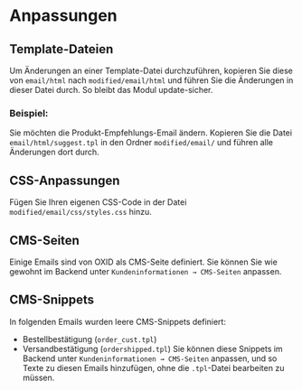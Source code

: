 # Anpassungen

## Template-Dateien

Um Änderungen an einer Template-Datei durchzuführen, kopieren Sie diese von `email/html` nach `modified/email/html` und führen Sie die Änderungen in dieser Datei durch. So bleibt das Modul update-sicher.


### Beispiel:

Sie möchten die Produkt-Empfehlungs-Email ändern. Kopieren Sie die Datei `email/html/suggest.tpl` in den Ordner `modified/email/` und führen alle Änderungen dort durch.


## CSS-Anpassungen

Fügen Sie Ihren eigenen CSS-Code in der Datei `modified/email/css/styles.css` hinzu.

## CMS-Seiten

Einige Emails sind von OXID als CMS-Seite definiert. Sie können Sie wie gewohnt im Backend unter `Kundeninformationen → CMS-Seiten` anpassen.

## CMS-Snippets

In folgenden Emails wurden leere CMS-Snippets definiert:
- Bestellbestätigung (`order_cust.tpl`)
- Versandbestätigung (`ordershipped.tpl`)
Sie können diese Snippets im Backend unter `Kundeninformationen → CMS-Seiten` anpassen, und so Texte zu diesen Emails hinzufügen, ohne die `.tpl`-Datei bearbeiten zu müssen.
